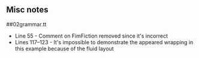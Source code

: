 Misc notes
----------

##02grammar.tt

* Line 55 - Comment on FimFiction removed since it's incorrect
* Lines 117–123 - It's impossible to demonstrate the appeared wrapping in this example because of the fluid layout
